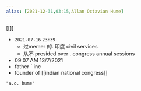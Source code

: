 ```yaml
---
alias: [2021-12-31,03:15,Allan Octavian Hume]
---
```

[[]]

- `2021-07-16` `23:39`
	- 过memer 的. 印度 civil services
	- 从不 presided over . congress annual sessions 
- 09:07 AM 13/7/2021
- father ˋ  inc
- founder of [[indian national congress]]
```query 2022-03-24 10:01
"a.o. hume"
```